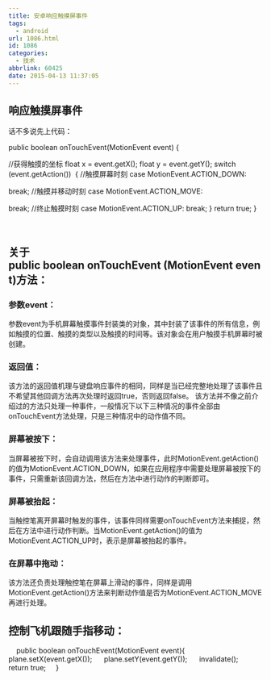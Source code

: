 ```yaml
---
title: 安卓响应触摸屏事件
tags:
  - android
url: 1086.html
id: 1086
categories:
  - 技术
abbrlink: 60425
date: 2015-04-13 11:37:05
---
```


响应触摸屏事件
-------

话不多说先上代码：

public boolean onTouchEvent(MotionEvent event) {

//获得触摸的坐标
float x = event.getX();
float y = event.getY(); switch (event.getAction()) 
{
//触摸屏幕时刻
case MotionEvent.ACTION_DOWN:

break;
//触摸并移动时刻
case MotionEvent.ACTION_MOVE:

break;
//终止触摸时刻
case MotionEvent.ACTION_UP:
break;
}
return true;
}

 

关于public boolean onTouchEvent (MotionEvent event)方法：
----------------------------------------------------

### 参数event：

参数event为手机屏幕触摸事件封装类的对象，其中封装了该事件的所有信息，例如触摸的位置、触摸的类型以及触摸的时间等。该对象会在用户触摸手机屏幕时被创建。

### 返回值：

该方法的返回值机理与键盘响应事件的相同，同样是当已经完整地处理了该事件且不希望其他回调方法再次处理时返回true，否则返回false。 该方法并不像之前介绍过的方法只处理一种事件，一般情况下以下三种情况的事件全部由onTouchEvent方法处理，只是三种情况中的动作值不同。

### 屏幕被按下：

当屏幕被按下时，会自动调用该方法来处理事件，此时MotionEvent.getAction()的值为MotionEvent.ACTION_DOWN，如果在应用程序中需要处理屏幕被按下的事件，只需重新该回调方法，然后在方法中进行动作的判断即可。

### 屏幕被抬起：

当触控笔离开屏幕时触发的事件，该事件同样需要onTouchEvent方法来捕捉，然后在方法中进行动作判断。当MotionEvent.getAction()的值为MotionEvent.ACTION_UP时，表示是屏幕被抬起的事件。

### 在屏幕中拖动：

该方法还负责处理触控笔在屏幕上滑动的事件，同样是调用MotionEvent.getAction()方法来判断动作值是否为MotionEvent.ACTION_MOVE再进行处理。

控制飞机跟随手指移动：
-----------

    public boolean onTouchEvent(MotionEvent event){
     plane.setX(event.getX());
     plane.setY(event.getY());
     invalidate();
     return true;
    }